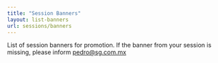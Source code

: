 ```yaml
---
title: "Session Banners"
layout: list-banners
url: sessions/banners
---
```


List of session banners for promotion. If the banner from your session is missing, please inform pedro@sg.com.mx 
